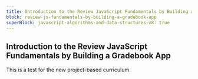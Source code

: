 ```yaml
---
title: Introduction to the Review JavaScript Fundamentals by Building a Gradebook App
block: review-js-fundamentals-by-building-a-gradebook-app
superBlock: javascript-algorithms-and-data-structures-v8: true
---
```


## Introduction to the Review JavaScript Fundamentals by Building a Gradebook App

This is a test for the new project-based curriculum.
